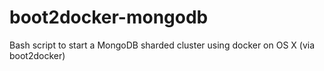 # boot2docker-mongodb
Bash script to start a MongoDB sharded cluster using docker on OS X (via boot2docker)
